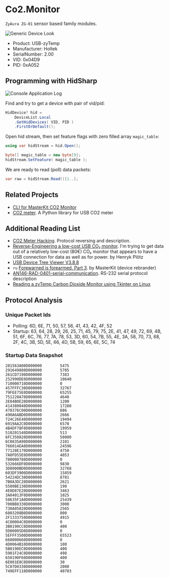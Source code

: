 # Co2.Monitor

`ZyAura ZG-01` sensor based family modules.

![Generic Device Look](https://user-images.githubusercontent.com/22738239/73683926-7a247c80-46c3-11ea-99cb-a086262aa693.jpg)

- Product: USB-zyTemp
- Manufacturer: Holtek
- SerialNumber: 2.00
- VID: 0x04D9
- PID: 0xA052

## Programming with HidSharp

![Console Application Log](https://user-images.githubusercontent.com/11328666/263465860-6dd01731-dba8-4fe9-9ae6-c22ed64ec415.jpg)

Find and try to get a device with pair of vid/pid:

```csharp
HidDevice? hid =
    DeviceList.Local
    .GetHidDevices( VID, PID )
    .FirstOrDefault();
```

Open hid stream, then set feature flags with zero filled array `magic_table`:

```csharp
using var hidStream = hid.Open();

byte[] magic_table = new byte[9];
hidStream.SetFeature( magic_table );
```

We are ready to read (poll) data packets:

```csharp
var raw = hidStream.Read()[1..];
```

## Related Projects

- [CLI for MasterKit CO2 Monitor](https://github.com/dmage/co2mon)
- [CO2 meter](https://github.com/vfilimonov/co2meter). A Python library for USB CO2 meter

## Additional Reading List

- [CO2 Meter Hacking](https://revspace.nl/CO2MeterHacking). Protocol reversing and description.
- [Reverse-Engineering a low-cost USB CO₂ monitor](https://hackaday.io/project/5301-reverse-engineering-a-low-cost-usb-co-monitor). I'm trying to get data out of a relatively low-cost (80€) CO₂ monitor that appears to have a USB connection for data as well as for power. by Henryk Plötz
- [USB Device Tree Viewer V3.8.8](https://www.uwe-sieber.de/usbtreeview_e.html)
- `ru` [Forewarned is forearmed. Part 3](https://habr.com/ru/companies/masterkit/articles/248403/). by MasterKit (device rebrander)
- [AN146-RAD-0401-serial-communication](http://co2meters.com/Documentation/AppNotes/AN146-RAD-0401-serial-communication.pdf). RS-232 serial protocol description
- [Reading a zyTemp Carbon Dioxide Monitor using Tkinter on Linux](https://blog.tfiu.de/reading-a-zytemp-carbon-dioxide-monitor-using-tkinter-on-linux.html)

## Protocol Analysis

### Unique Packet Ids

- Polling: 6D, 6E, 71, 50, 57, 56, 41, 43, 42, 4F, 52
- Startup: 63, 64, 28, 29, 26, 25, 71, 45, 79, 75, 2E, 41, 47, 49, 72, 69, 4B, 51, 6F, 6C, 76, 77, 7A, 78, 53, 3D, 60, 54, 7B, 55, 4E, 3A, 58, 70, 73, 68, 2F, 4C, 3B, 5D, 5E, 66, 4D, 5B, 59, 65, 6E, 5C, 74

### Startup Data Snapshot

```plain
281563A00D000000        5475
291649880D000000        5705
261CD7190D000000        7383
252990DE0D000000        10640
710000710D000000        0
457FFFC30D000000        32767
79FEE75E0D000000        65255
751220A70D000000        4640
2E04B0E20D000000        1200
414380040D000000        17280
470376C00D000000        886
490A6ABD0D000000        2666
724C26E40D000000        19494
6919AA2C0D000000        6570
4B4DF78F0D000000        19959
510201540D000000        513
6FC350820D000000        50000
6C0835A90D000000        2101
766014EA0D000000        24596
77128E170D000000        4750
7A0FD55E0D000000        4053
780000780D000000        0
532666DF0D000000        9830
3D8000BD0D000000        32768
603DF3900D000000        15859
54224DC30D000000        8781
7B0A3DC20D000000        2621
5500BE130D000000        190
4E0D87E20D000000        3463
3A04013F0D000000        1025
58635F1A0D000000        25439
700BB8330D000000        3000
730A05820D000000        2565
6803208B0D000000        800
2F1333750D000000        4915
4C00004C0D000000        0
3B0190CC0D000000        400
5D00005D0D000000        0
5EFFF3500D000000        65523
660000660D000000        0
4D0064B10D000000        100
5B0190EC0D000000        400
5901F24C0D000000        498
650190F60D000000        400
6E001E8C0D000000        30
5C07D0330D000000        2000
749EFF110D000000        40703
```
